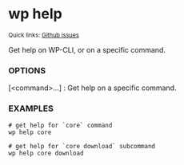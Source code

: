 # wp help

<small>Quick links: <a href="https://github.com/issues?q=is%3Aopen+label%3Acommand%3Ahelp+sort%3Aupdated-desc+org%3Awp-cli">Github issues</a></small>

Get help on WP-CLI, or on a specific command.

### OPTIONS

[&lt;command&gt;...]
: Get help on a specific command.

### EXAMPLES

    # get help for `core` command
    wp help core

    # get help for `core download` subcommand
    wp help core download


